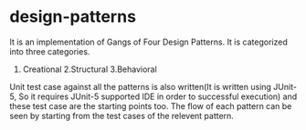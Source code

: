 # design-patterns

It is an implementation of Gangs of Four Design Patterns. It is categorized into three categories. 
1. Creational 
2.Structural
3.Behavioral

Unit test case against all the patterns is also written(It is written using JUnit-5, So it requires JUnit-5 supported IDE in order to 
successful execution) and these test case are the starting points too. The flow of each pattern can be seen by starting from the test cases
of the relevent pattern.
